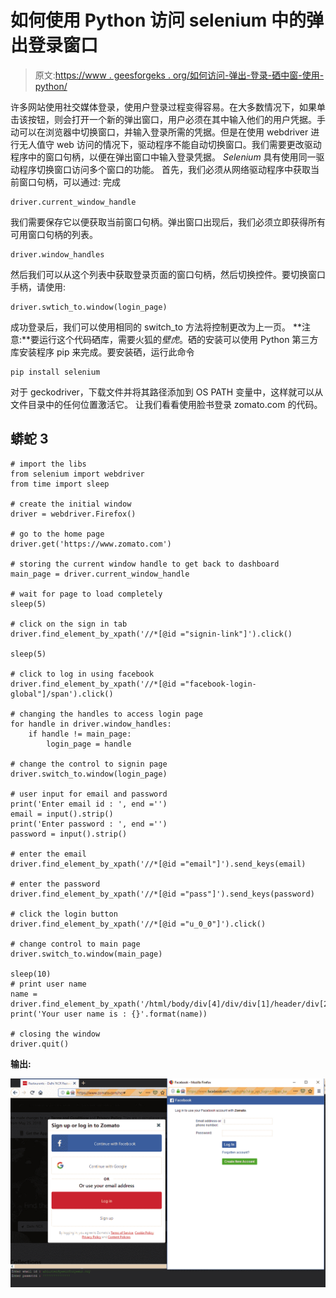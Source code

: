 # 如何使用 Python 访问 selenium 中的弹出登录窗口

> 原文:[https://www . geesforgeks . org/如何访问-弹出-登录-硒中窗-使用-python/](https://www.geeksforgeeks.org/how-to-access-popup-login-window-in-selenium-using-python/)

许多网站使用社交媒体登录，使用户登录过程变得容易。在大多数情况下，如果单击该按钮，则会打开一个新的弹出窗口，用户必须在其中输入他们的用户凭据。手动可以在浏览器中切换窗口，并输入登录所需的凭据。但是在使用 webdriver 进行无人值守 web 访问的情况下，驱动程序不能自动切换窗口。我们需要更改驱动程序中的窗口句柄，以便在弹出窗口中输入登录凭据。 *Selenium* 具有使用同一驱动程序切换窗口访问多个窗口的功能。
首先，我们必须从网络驱动程序中获取当前窗口句柄，可以通过:
完成

```
driver.current_window_handle
```

我们需要保存它以便获取当前窗口句柄。弹出窗口出现后，我们必须立即获得所有可用窗口句柄的列表。

```
driver.window_handles
```

然后我们可以从这个列表中获取登录页面的窗口句柄，然后切换控件。要切换窗口手柄，请使用:

```
driver.swtich_to.window(login_page)
```

成功登录后，我们可以使用相同的 switch_to 方法将控制更改为上一页。
**注意:**要运行这个代码硒库，需要火狐的*壁虎*。硒的安装可以使用 Python 第三方库安装程序 pip 来完成。要安装硒，运行此命令

```
pip install selenium
```

对于 geckodriver，下载文件并将其路径添加到 OS PATH 变量中，这样就可以从文件目录中的任何位置激活它。
让我们看看使用脸书登录 zomato.com 的代码。

## 蟒蛇 3

```
# import the libs
from selenium import webdriver
from time import sleep

# create the initial window
driver = webdriver.Firefox()

# go to the home page
driver.get('https://www.zomato.com')

# storing the current window handle to get back to dashboard
main_page = driver.current_window_handle

# wait for page to load completely
sleep(5)

# click on the sign in tab
driver.find_element_by_xpath('//*[@id ="signin-link"]').click()

sleep(5)

# click to log in using facebook
driver.find_element_by_xpath('//*[@id ="facebook-login-global"]/span').click()

# changing the handles to access login page
for handle in driver.window_handles:
    if handle != main_page:
        login_page = handle

# change the control to signin page       
driver.switch_to.window(login_page)

# user input for email and password
print('Enter email id : ', end ='')
email = input().strip()
print('Enter password : ', end ='')
password = input().strip()

# enter the email
driver.find_element_by_xpath('//*[@id ="email"]').send_keys(email)

# enter the password
driver.find_element_by_xpath('//*[@id ="pass"]').send_keys(password)

# click the login button
driver.find_element_by_xpath('//*[@id ="u_0_0"]').click()

# change control to main page
driver.switch_to.window(main_page)

sleep(10)
# print user name
name = driver.find_element_by_xpath('/html/body/div[4]/div/div[1]/header/div[2]/div/div/div/div/span').text
print('Your user name is : {}'.format(name))

# closing the window
driver.quit()
```

**输出:**

![](img/1c5a01ddf62f82129d552b7c2692ea4b.png)